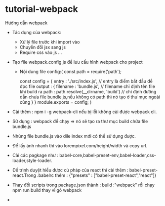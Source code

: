 # tutorial-webpack
Hướng dẫn webpack
- Tác dụng của webpack:
  + Xử lý file trước khi import vào
  + Chuyển đổi jsx sang js
  + Require css vào js
  ...
  
- Tạo file webpack.config.js để lưu cấu hình webpack cho project
  + Nội dung file config:( 
    const path = require('path');

      const config = {
          entry : './src/index.js',
          // entry là điểm bắt đầu để đọc file
          output : {
              filename : 'bundle.js',
              // filename chỉ định tên file khi build ra
              path : path.resolve(__dirname, 'build')
              // chỉ định đường dẫn chưa file bundle.js,nếu không có path thì nó tạo ở thư mục ngoài cùng
          }
      }
      module.exports = config;
  )
- Cài thêm : npm i -g webpack-cli nếu bị lỗi không cài được webpack cli.
- Sử dụng : webpack để chạy => nó sẽ tạo ra thư mục build chứa file bundle.js
- Nhúng file bundle.js vào dile index mới có thể sử dụng được.
- Để lấy ảnh nhanh thì vào lorempixel.com/height/width và copy url.
- Cài các pagkage như : babel-core,babel-preset-env,babel-loader,css-loader,style-loader.
- Để trình duyệt hiểu được cú pháp của react thì cài thêm : babel-preset-react.Trong .babelrc thêm : {"presets" : ["babel-preset-react","react"]}
- Thay đổi scripts trong package.json thành : build :"webpack" rồi chạy npm run build thay vì gõ webpack
-
